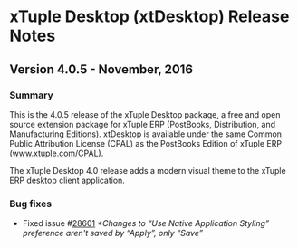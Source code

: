 # xTuple Desktop (xtDesktop) Release Notes
## Version 4.0.5 - November, 2016

### Summary

This is the 4.0.5 release of the xTuple Desktop package, a free and
open source extension package for xTuple ERP (PostBooks, Distribution,
and Manufacturing Editions).  xtDesktop is available under the same
Common Public Attribution License (CPAL) as the PostBooks Edition
of xTuple ERP (www.xtuple.com/CPAL).

The xTuple Desktop 4.0 release adds a modern visual theme to the
xTuple ERP desktop client application.

### Bug fixes
- Fixed issue #[28601](http://www.xtuple.org/xtincident/view/bugs/28601)
  _*Changes to “Use Native Application Styling” preference aren't saved by “Apply”, only “Save”_


